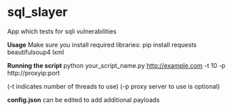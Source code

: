 # sql_slayer
App which tests for sqli vulnerabilities

**Usage**
Make sure you install required libraries:
pip install requests beautifulsoup4 lxml

**Running the script**
python your_script_name.py http://example.com -t 10 -p http://proxyip:port

(-t indicates number of threads to use)
(-p proxy server to use is optional)

**config.json**
can be edited to add additional payloads
